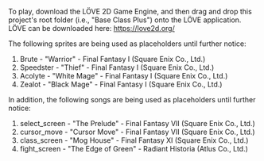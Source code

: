 To play, download the LÖVE 2D Game Engine, and then drag and drop this project's root folder (i.e., "Base Class Plus") onto the LÖVE application. LÖVE can be downloaded here: https://love2d.org/

The following sprites are being used as placeholders until further notice:
1. Brute - "Warrior" - Final Fantasy I (Square Enix Co., Ltd.)
2. Speedster - "Thief" - Final Fantasy I (Square Enix Co., Ltd.)
3. Acolyte - "White Mage" - Final Fantasy I (Square Enix Co., Ltd.)
4. Zealot - "Black Mage" - Final Fantasy I (Square Enix Co., Ltd.)

In addition, the following songs are being used as placeholders until further notice:
1. select_screen - "The Prelude" - Final Fantasy VII (Square Enix Co., Ltd.)
2. cursor_move - "Cursor Move" - Final Fantasy VII (Square Enix Co., Ltd.)
3. class_screen - "Mog House" - Final Fantasy XI (Square Enix Co., Ltd.)
4. fight_screen - "The Edge of Green" - Radiant Historia (Atlus Co., Ltd.)
